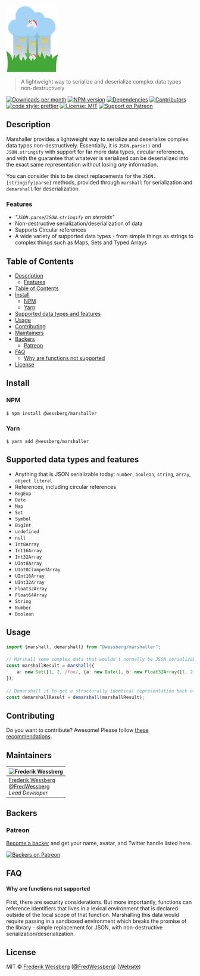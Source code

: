 <!-- SHADOW_SECTION_LOGO_START -->

<div><img alt="Logo" src="https://raw.githubusercontent.com/wessberg/marshaller/master/documentation/asset/logo.png" height="180"   /></div>

<!-- SHADOW_SECTION_LOGO_END -->

<!-- SHADOW_SECTION_DESCRIPTION_SHORT_START -->

> A lightweight way to serialize and deserialize complex data types non-destructively

<!-- SHADOW_SECTION_DESCRIPTION_SHORT_END -->

<!-- SHADOW_SECTION_BADGES_START -->

<a href="https://npmcharts.com/compare/%40wessberg%2Fmarshaller?minimal=true"><img alt="Downloads per month" src="https://img.shields.io/npm/dm/%40wessberg%2Fmarshaller.svg"    /></a>
<a href="https://www.npmjs.com/package/%40wessberg%2Fmarshaller"><img alt="NPM version" src="https://badge.fury.io/js/%40wessberg%2Fmarshaller.svg"    /></a>
<a href="https://david-dm.org/wessberg/marshaller"><img alt="Dependencies" src="https://img.shields.io/david/wessberg%2Fmarshaller.svg"    /></a>
<a href="https://github.com/wessberg/marshaller/graphs/contributors"><img alt="Contributors" src="https://img.shields.io/github/contributors/wessberg%2Fmarshaller.svg"    /></a>
<a href="https://github.com/prettier/prettier"><img alt="code style: prettier" src="https://img.shields.io/badge/code_style-prettier-ff69b4.svg?style=flat-square"    /></a>
<a href="https://opensource.org/licenses/MIT"><img alt="License: MIT" src="https://img.shields.io/badge/License-MIT-yellow.svg"    /></a>
<a href="https://www.patreon.com/bePatron?u=11315442"><img alt="Support on Patreon" src="https://img.shields.io/badge/patreon-donate-green.svg"    /></a>

<!-- SHADOW_SECTION_BADGES_END -->

<!-- SHADOW_SECTION_DESCRIPTION_LONG_START -->

## Description

<!-- SHADOW_SECTION_DESCRIPTION_LONG_END -->

Marshaller provides a lightweight way to serialize and deserialize complex data types non-destructively.
Essentially, it is `JSON.parse()` and `JSON.stringify` with support for far more data types, circular references, and with the guarantee that
whatever is serialized can be deserialized into the exact same representation without losing _any_ information.

You can consider this to be direct replacements for the `JSON.[stringify|parse]` methods, provided through `marshall` for serialization and `demarshall` for deserialization.

<!-- SHADOW_SECTION_FEATURES_START -->

### Features

<!-- SHADOW_SECTION_FEATURES_END -->

- _"`JSON.parse`/`JSON.stringify` on steroids"_
- Non-destructive serialization/deserialization of data
- Supports Circular references
- A wide variety of supported data types - from simple things as strings to complex things such as Maps, Sets and Typed Arrays

<!-- SHADOW_SECTION_FEATURE_IMAGE_START -->

<!-- SHADOW_SECTION_FEATURE_IMAGE_END -->

<!-- SHADOW_SECTION_TOC_START -->

## Table of Contents

- [Description](#description)
  - [Features](#features)
- [Table of Contents](#table-of-contents)
- [Install](#install)
  - [NPM](#npm)
  - [Yarn](#yarn)
- [Supported data types and features](#supported-data-types-and-features)
- [Usage](#usage)
- [Contributing](#contributing)
- [Maintainers](#maintainers)
- [Backers](#backers)
  - [Patreon](#patreon)
- [FAQ](#faq)
  - [Why are functions not supported](#why-are-functions-not-supported)
- [License](#license)

<!-- SHADOW_SECTION_TOC_END -->

<!-- SHADOW_SECTION_INSTALL_START -->

## Install

### NPM

```
$ npm install @wessberg/marshaller
```

### Yarn

```
$ yarn add @wessberg/marshaller
```

<!-- SHADOW_SECTION_INSTALL_END -->

## Supported data types and features

- Anything that is JSON serializable today: `number`, `boolean`, `string`, `array`, `object literal`
- References, including circular references
- `RegExp`
- `Date`
- `Map`
- `Set`
- `Symbol`
- `BigInt`
- `undefined`
- `null`
- `Int8Array`
- `Int16Array`
- `Int32Array`
- `UInt8Array`
- `UInt8ClampedArray`
- `UInt16Array`
- `UInt32Array`
- `Float32Array`
- `Float64Array`
- `String`
- `Number`
- `Boolean`

<!-- SHADOW_SECTION_USAGE_START -->

## Usage

<!-- SHADOW_SECTION_USAGE_END -->

```typescript
import {marshall, demarshall} from "@wessberg/marshaller";

// Marshall some complex data that wouldn't normally be JSON serializable
const marshallResult = marshall({
	a: new Set([1, 2, /foo/, {a: new Date(), b: new Float32Array([1, 2, 3])}])
});

// Demarshall it to get a structurally identical representation back of the data
const demarshallResult = demarshall(marshallResult);
```

<!-- SHADOW_SECTION_CONTRIBUTING_START -->

## Contributing

Do you want to contribute? Awesome! Please follow [these recommendations](./CONTRIBUTING.md).

<!-- SHADOW_SECTION_CONTRIBUTING_END -->

<!-- SHADOW_SECTION_MAINTAINERS_START -->

## Maintainers

| <img alt="Frederik Wessberg" src="https://avatars2.githubusercontent.com/u/20454213?s=460&v=4" height="70"   />                   |
| --------------------------------------------------------------------------------------------------------------------------------- |
| [Frederik Wessberg](mailto:frederikwessberg@hotmail.com)<br>[@FredWessberg](https://twitter.com/FredWessberg)<br>_Lead Developer_ |

<!-- SHADOW_SECTION_MAINTAINERS_END -->

<!-- SHADOW_SECTION_BACKERS_START -->

## Backers

### Patreon

[Become a backer](https://www.patreon.com/bePatron?u=11315442) and get your name, avatar, and Twitter handle listed here.

<a href="https://www.patreon.com/bePatron?u=11315442"><img alt="Backers on Patreon" src="https://patreon-badge.herokuapp.com/11315442.png"  width="500"  /></a>

<!-- SHADOW_SECTION_BACKERS_END -->

<!-- SHADOW_SECTION_FAQ_START -->

## FAQ

<!-- SHADOW_SECTION_FAQ_END -->

#### Why are functions not supported

First, there are security considerations. But more importantly, functions can reference identifiers that lives in a lexical
environment that is declared outside of the local scope of that function. Marshalling this data would require passing in
a sandboxed environment which breaks the promise of the library - simple replacement for JSON, with non-destructive serialization/deserialization.

<!-- SHADOW_SECTION_LICENSE_START -->

## License

MIT © [Frederik Wessberg](mailto:frederikwessberg@hotmail.com) ([@FredWessberg](https://twitter.com/FredWessberg)) ([Website](https://github.com/wessberg))

<!-- SHADOW_SECTION_LICENSE_END -->

